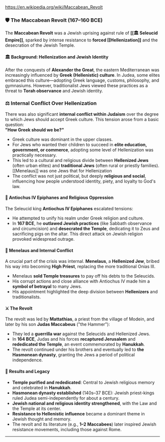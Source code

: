 https://en.wikipedia.org/wiki/Maccabean_Revolt

### 🛡️ The Maccabean Revolt (167–160 BCE)

The **Maccabean Revolt** was a Jewish uprising against rule of  **[[🏛️ Seleucid Empire]]**, sparked by intense resistance to **forced [[Hellenization]]** and the desecration of the Jewish Temple.

#### 🏛️ Background: Hellenization and Jewish Identity

After the conquests of **Alexander the Great**, the eastern Mediterranean was increasingly influenced by **Greek (Hellenistic) culture**. In Judea, some elites embraced this culture—adopting Greek language, customs, philosophy, and gymnasiums. However, traditionalist Jews viewed these practices as a threat to **Torah observance** and Jewish identity. 

### ⚖️ Internal Conflict Over Hellenization

There was also significant **internal conflict within Judaism** over the degree to which Jews should accept Greek culture. This tension arose from a basic question:  
**"How Greek should we be?"**

- Greek culture was dominant in the upper classes.
- For Jews who wanted their children to succeed in **elite education, government, or commerce**, adopting some level of Hellenization was practically necessary.
- This led to a cultural and religious divide between **Hellenized Jews** (often urban elites) and **traditional Jews** (often rural or priestly families). [[Menelaus]] was one Jews that for Hellenization
- The conflict was not just political, but deeply **religious and social**, influencing how people understood identity, piety, and loyalty to God's law.

#### 👑 Antiochus IV Epiphanes and Religious Oppression

The Seleucid king **Antiochus IV Epiphanes** escalated tensions:

- He attempted to unify his realm under Greek religion and culture.
- In **167 BCE**, he **outlawed Jewish practices** (like Sabbath observance and circumcision) and **desecrated the Temple**, dedicating it to Zeus and sacrificing pigs on the altar.
This direct attack on Jewish religion provoked widespread outrage.

#### 🧔‍ Menelaus and Internal Conflict

A crucial part of the crisis was internal. **Menelaus**, a **Hellenized Jew**, bribed his way into becoming **High Priest**, replacing the more traditional Onias III.

- Menelaus **sold Temple treasures** to pay off his debts to the Seleucids.
- His corrupt actions and close alliance with Antiochus IV made him a **symbol of betrayal** to many Jews.
- His appointment highlighted the deep division between **Hellenizers** and traditionalists.

#### ⚔️ The Revolt

The revolt was led by **Mattathias**, a priest from the village of Modein, and later by his son **Judas Maccabeus** ("the Hammer"):

- They led a **guerrilla war** against the Seleucids and Hellenized Jews.
- In **164 BCE**, Judas and his forces **recaptured Jerusalem** and **rededicated the Temple**, an event commemorated by **Hanukkah**.
- The revolt continued under his brothers and eventually led to **the Hasmonean dynasty**, granting the Jews a period of political independence.

#### 📜 Results and Legacy

- **Temple purified and rededicated**: Central to Jewish religious memory and celebrated in **Hanukkah**.
- **Hasmonean dynasty established** (140s–37 BCE): Jewish priest-kings ruled Judea semi-independently for about a century.
- **Jewish national and religious identity strengthened**, with the Law and the Temple at its center.
- **Resistance to Hellenistic influence** became a dominant theme in Jewish thought and memory.
- The revolt and its literature (e.g., **1–2 Maccabees**) later inspired Jewish resistance movements, including those against Rome.
---
